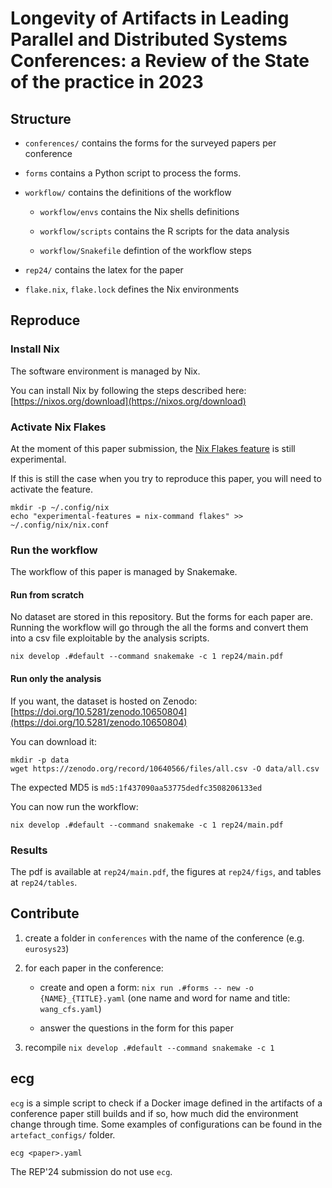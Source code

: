 # Longevity of Artifacts in Leading Parallel and Distributed Systems Conferences: a Review of the State of the practice in 2023 

## Structure

- `conferences/` contains the forms for the surveyed papers per conference

- `forms` contains a Python script to process the forms.

- `workflow/` contains the definitions of the workflow

    - `workflow/envs` contains the Nix shells definitions

    - `workflow/scripts` contains the R scripts for the data analysis

    - `workflow/Snakefile` defintion of the workflow steps

- `rep24/` contains the latex for the paper

- `flake.nix`, `flake.lock` defines the Nix environments

## Reproduce

### Install Nix

The software environment is managed by Nix.

You can install Nix by following the steps described here: [https://nixos.org/download](https://nixos.org/download)

### Activate Nix Flakes

At the moment of this paper submission, the [Nix Flakes feature](https://nixos.wiki/wiki/Flakes) is still experimental.

If this is still the case when you try to reproduce this paper, you will need to activate the feature.

```
mkdir -p ~/.config/nix
echo "experimental-features = nix-command flakes" >> ~/.config/nix/nix.conf 
```

### Run the workflow

The workflow of this paper is managed by Snakemake.

#### Run from scratch

No dataset are stored in this repository.
But the forms for each paper are.
Running the workflow will go through the all the forms and convert them into a csv file exploitable by the analysis scripts.

```
nix develop .#default --command snakemake -c 1 rep24/main.pdf
```


#### Run only the analysis


If you want, the dataset is hosted on Zenodo: [https://doi.org/10.5281/zenodo.10650804](https://doi.org/10.5281/zenodo.10650804)

You can download it:

```
mkdir -p data
wget https://zenodo.org/record/10640566/files/all.csv -O data/all.csv
```

The expected MD5 is `md5:1f437090aa53775dedfc3508206133ed`

You can now run the workflow:

```
nix develop .#default --command snakemake -c 1 rep24/main.pdf
```

### Results

The pdf is available at `rep24/main.pdf`, the figures at `rep24/figs`, and tables at `rep24/tables`.


## Contribute

1. create a folder in `conferences` with the name of the conference (e.g. `eurosys23`)

2. for each paper in the conference:

    - create and open a form: `nix run .#forms -- new -o {NAME}_{TITLE}.yaml` (one name and word for name and title: `wang_cfs.yaml`)

    - answer the questions in the form for this paper

3. recompile `nix develop .#default --command snakemake -c 1`

## ecg

`ecg` is a simple script to check if a Docker image defined in the artifacts of a conference paper still builds and if so, how much did the environment change through time.
Some examples of configurations can be found in the `artefact_configs/` folder.

```
ecg <paper>.yaml
```

The REP'24 submission do not use `ecg`.
